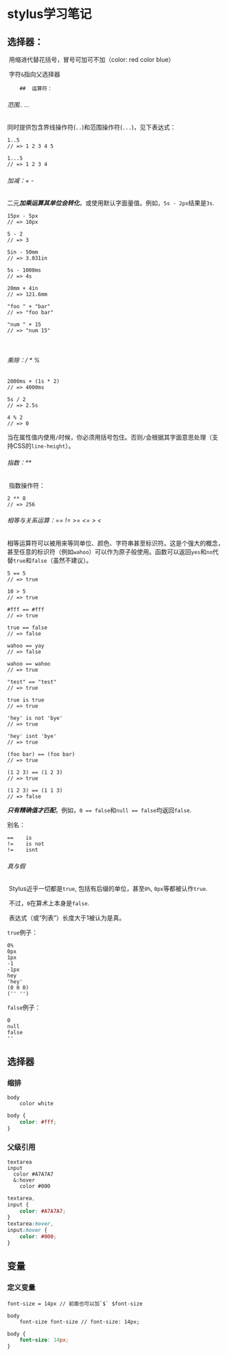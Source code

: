 # stylus学习笔记

## 	选择器：

​			用缩进代替花括号，冒号可加可不加（color: red color blue）

​			字符`&`指向父选择器



		## 	运算符：

###### 		范围.. 	...

​				同时提供包含界线操作符(`..`)和范围操作符(`...`)，见下表达式：

```stylus
1..5
// => 1 2 3 4 5

1...5
// => 1 2 3 4
```

###### 		加减：+	 -

​			二元***加乘运算其单位会转化***，或使用默认字面量值。例如，`5s - 2px`结果是`3s`.

```stylus
15px - 5px
// => 10px

5 - 2
// => 3

5in - 50mm
// => 3.031in

5s - 1000ms
// => 4s

20mm + 4in
// => 121.6mm

"foo " + "bar"
// => "foo bar"

"num " + 15
// => "num 15"
```



​		

######        乘除：/ 	*	 %

```stylus
2000ms + (1s * 2)
// => 4000ms

5s / 2
// => 2.5s

4 % 2
// => 0
```

​		当在属性值内使用`/`时候，你必须用括号包住。否则`/`会根据其字面意思处理（支持CSS的`line-height`）。



###### 	指数：**

​		指数操作符：

```stlyus
2 ** 8
// => 256
```



###### 	相等与关系运算：== != >= <= > <

​		相等运算符可以被用来等同单位、颜色、字符串甚至标识符。这是个强大的概念，甚至任意的标识符（例如`wahoo`）可以作为原子般使用。函数可以返回`yes`和`no`代替`true`和`false`（虽然不建议）。

```stylus
5 == 5
// => true

10 > 5
// => true

#fff == #fff
// => true

true == false
// => false

wahoo == yay
// => false

wahoo == wahoo
// => true

"test" == "test"
// => true

true is true
// => true

'hey' is not 'bye'
// => true

'hey' isnt 'bye'
// => true

(foo bar) == (foo bar)
// => true

(1 2 3) == (1 2 3)
// => true

(1 2 3) == (1 1 3)
// => false
```

​	***只有精确值才匹配***，例如，`0 == false`和`null == false`均返回`false`.

别名：

```
==    is
!=    is not
!=    isnt
```



###### 	真与假

​		Stylus近乎一切都是`true`, 包括有后缀的单位，甚至`0%`, `0px`等都被认作`true`.

​		不过，`0`在算术上本身是`false`.

​		表达式（或“列表”）长度大于1被认为是真。

`true`例子：

```stylus
0% 
0px
1px 
-1
-1px
hey
'hey'
(0 0 0)
('' '')
```

`false`例子：

```stylus
0 
null
false
''
```











## 选择器

### 缩排

```stylus
body
    color white
```

```css
body {
    color: #fff;
}
```





### 父级引用

```stylus
textarea
input
  color #A7A7A7
  &:hover
    color #000
```

```css
textarea,
input {
    color: #A7A7A7;
}
textarea:hover,
input:hover {
    color: #000;
}
```



## 变量

### 定义变量

```stylus
font-size = 14px // 前面也可以加`$` $font-size

body 
    font-size font-size // font-size: 14px;
```



```css
body {
    font-size: 14px;
}
```

